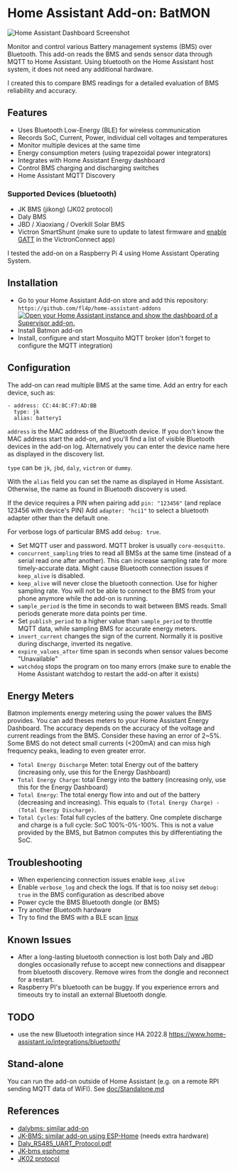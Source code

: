 # Home Assistant Add-on: BatMON

![Home Assistant Dashboard Screenshot](https://repository-images.githubusercontent.com/445289350/03f3d531-37cf-48be-84c8-e6c75270fc87)

Monitor and control various Battery management systems (BMS) over Bluetooth. This add-on reads the BMS and sends sensor
data through MQTT to Home Assistant. Using bluetooth on the Home Assistant host system, it does not need any additional
hardware.

I created this to compare BMS readings for a detailed evaluation of BMS reliability and accuracy.

## Features

* Uses Bluetooth Low-Energy (BLE) for wireless communication
* Records SoC, Current, Power, individual cell voltages and temperatures
* Monitor multiple devices at the same time
* Energy consumption meters (using trapezoidal power integrators)
* Integrates with Home Assistant Energy dashboard
* Control BMS charging and discharging switches
* Home Assistant MQTT Discovery

### Supported Devices (bluetooth)

* JK BMS (jikong) (JK02 protocol)
* Daly BMS
* JBD / Xiaoxiang / Overkill Solar BMS
* Victron SmartShunt (make sure to update to latest firmware
  and [enable GATT](https://community.victronenergy.com/questions/93919/victron-bluetooth-ble-protocol-publication.html)
  in the VictronConnect app)

I tested the add-on on a Raspberry Pi 4 using Home Assistant Operating System.

## Installation

* Go to your Home Assistant Add-on store and add this repository: `https://github.com/fl4p/home-assistant-addons`
  [![Open your Home Assistant instance and show the dashboard of a Supervisor add-on.](https://my.home-assistant.io/badges/supervisor_addon.svg)](https://my.home-assistant.io/redirect/supervisor_addon/?addon=2af0a32d_batmon&repository_url=https%3A%2F%2Fgithub.com%2Ffl4p%2Fhome-assistant-addons)
* Install Batmon add-on
* Install, configure and start Mosquito MQTT broker (don't forget to configure the MQTT integration)

## Configuration

The add-on can read multiple BMS at the same time.
Add an entry for each device, such as:

```
- address: CC:44:8C:F7:AD:BB
  type: jk
  alias: battery1
```

`address` is the MAC address of the Bluetooth device. If you don't know the MAC address start the add-on, and you'll
find a list of visible Bluetooth devices in the add-on log. Alternatively you can enter the device name here as
displayed in the discovery list.

`type` can be `jk`, `jbd`, `daly`, `victron` or `dummy`.

With the `alias` field you can set the name as displayed in Home Assistant. Otherwise, the name as found in Bluetooth
discovery is used.

If the device requires a PIN when pairing add `pin: "123456"` (and replace 123456 with device's PIN)
Add `adapter: "hci1"` to select a bluetooth adapter other than the default one.

For verbose logs of particular BMS add `debug: true`.

* Set MQTT user and password. MQTT broker is usually `core-mosquitto`.
* `concurrent_sampling` tries to read all BMSs at the same time (instead of a serial read one after another). This can
  increase sampling rate for more timely-accurate data. Might cause Bluetooth connection issues if `keep_alive` is
  disabled.
* `keep_alive` will never close the bluetooth connection. Use for higher sampling rate. You will not be able to connect
  to the BMS from your phone anymore while the add-on is running.
* `sample_period` is the time in seconds to wait between BMS reads. Small periods generate more data points per time.
* Set `publish_period` to a higher value than `sample_period` to throttle MQTT data, while sampling BMS for accurate
  energy meters.
* `invert_current` changes the sign of the current. Normally it is positive during discharge, inverted its negative.
* `expire_values_after` time span in seconds when sensor values become "Unavailable"
* `watchdog` stops the program on too many errors (make sure to enable the Home Assistant watchdog to restart the add-on
  after it exists)

## Energy Meters

Batmon implements energy metering using the power values the BMS provides. You can add theses meters to your Home
Assistant Energy Dashboard. The accuracy depends on the accuracy of the voltage and current readings from the BMS.
Consider these having an error of 2~5%. Some BMS do not detect small currents (<200mA) and can miss high frequency
peaks, leading to even greater error.

* `Total Energy Discharge` Meter: total Energy out of the battery (increasing only, use this for the Energy Dashboard)
* `Total Energy Charge`: total Energy into the battery (increasing only, use this for the Energy Dashboard)
* `Total Energy`: The total energy flow into and out of the battery (decreasing and increasing).
  This equals to `(Total Energy Charge) - (Total Energy Discharge)`.
* `Total Cycles`: Total full cycles of the battery. One complete discharge and charge is a full cycle: SoC 100%-0%-100%.
  This is not a value provided by the BMS, but Batmon computes this by differentiating the SoC. 

## Troubleshooting

* When experiencing connection issues enable `keep_alive`
* Enable `verbose_log` and check the logs. If that is too noisy set `debug: true` in the BMS configuration as described
  above
* Power cycle the BMS Bluetooth dongle (or BMS)
* Try another Bluetooth hardware
* Try to find the BMS with a BLE scan [linux](https://ukbaz.github.io/howto/beacon_scan_cmd_line.html)

## Known Issues

* After a long-lasting bluetooth connection is lost both Daly and JBD dongles occasionally refuse to accept new
  connections and disappear from bluetooth discovery. Remove wires from the dongle and reconnect for a restart.
* Raspberry PI's bluetooth can be buggy. If you experience errors and timeouts try to install an external Bluetooth
  dongle.

## TODO

* use the new Bluetooth integration since HA 2022.8 https://www.home-assistant.io/integrations/bluetooth/

## Stand-alone

You can run the add-on outside of Home Assistant (e.g. on a remote RPI sending MQTT data of WiFI).
See [doc/Standalone.md](doc/Standalone.md)

## References

* [dalybms: similar add-on](https://github.com/MindFreeze/dalybms)
* [JK-BMS: similar add-on using ESP-Home](https://github.com/syssi/esphome-jk-bms) (needs extra hardware)
* [Daly_RS485_UART_Protocol.pdf](https://github.com/jblance/mpp-solar/blob/master/docs/protocols/DALY-Daly_RS485_UART_Protocol.pdf)
* [JK-bms esphome](https://github.com/syssi/esphome-jk-bms/blob/main/components/jk_bms_ble/jk_bms_ble.cpp#L336)
* [JK02 protocol](https://github.com/jblance/mpp-solar/blob/master/mppsolar/protocols/jk02.py)